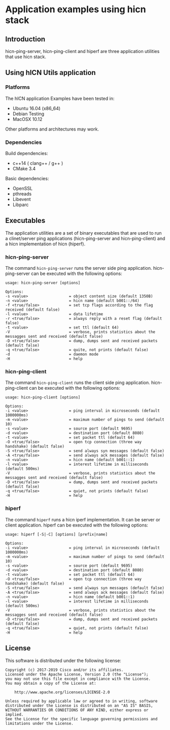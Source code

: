Application examples using hicn stack
==================

## Introduction ##

hicn-ping-server, hicn-ping-client and hiperf are three application utilities that use hicn stack.

## Using hICN Utils application ##

### Platforms ###

The hICN application Examples have been tested in:

- Ubuntu 16.04 (x86_64)
- Debian Testing
- MacOSX 10.12

Other platforms and architectures may work.

### Dependencies ###

Build dependencies:

- c++14 ( clang++ / g++ )
- CMake 3.4

Basic dependencies:

- OpenSSL
- pthreads
- Libevent
- Libparc

## Executables ##

The application utilities are a set of binary executables that are used to run a clinet/server ping applications (hicn-ping-server and hicn-ping-client) and a hicn implementation of hicn (hiperf).

### hicn-ping-server ###

The command `hicn-ping-server` runs the server side ping application. hicn-ping-server can be executed
with the following options:

```
usage: hicn-ping-server [options]

Options:
-s <value>                  = object content size (default 1350B)
-n <value>                  = hicn name (default b001::/64)
-f <true/false>             = set tcp flags according to the flag received (default false)
-l <value>                  = data lifetime
-r <true/false>             = always reply with a reset flag (default false)
-t <value>                  = set ttl (default 64)
-V                          = verbose, prints statistics about the messagges sent and received (default false)
-D <true/false>             = dump, dumps sent and received packets (default false)
-q <true/false>             = quite, not prints (default false)
-d                          = daemon mode
-H                          = help
```

### hicn-ping-client ###

The command `hicn-ping-client` runs the client side ping application. hicn-ping-client can be executed
with the following options:

```
usage: hicn-ping-client [options]

Options:
-i <value>                  = ping interval in microseconds (default 1000000ms)
-m <value>                  = maximum number of pings to send (default 10)
-s <value>                  = source port (default 9695)
-d <value>                  = destination port (default 8080)
-t <value>                  = set packet ttl (default 64)
-O <true/false>             = open tcp connection (three way handshake) (default false)
-S <true/false>             = send always syn messages (default false)
-A <true/false>             = send always ack messages (default false)
-n <value>                  = hicn name (default b001::1)
-l <value>                  = interest lifetime in milliseconds (default 500ms)
-V                          = verbose, prints statistics about the messagges sent and received (default false)
-D <true/false>             = dump, dumps sent and received packets (default false)
-q <true/false>             = quiet, not prints (default false)
-H                          = help
```

### hiperf ###

The command `hiperf` runs a hicn iperf implementation. It can be server or client application. hiperf can be executed
with the following options:

```
usage: hiperf [-S|-C] [options] [prefix|name]

Options:
-i <value>                  = ping interval in microseconds (default 1000000ms)
-m <value>                  = maximum number of pings to send (default 10)
-s <value>                  = source port (default 9695)
-d <value>                  = destination port (default 8080)
-t <value>                  = set packet ttl (default 64)
-O <true/false>             = open tcp connection (three way handshake) (default false)
-S <true/false>             = send always syn messages (default false)
-A <true/false>             = send always ack messages (default false)
-n <value>                  = hicn name (default b001::1)
-l <value>                  = interest lifetime in milliseconds (default 500ms)
-V                          = verbose, prints statistics about the messagges sent and received (default false)
-D <true/false>             = dump, dumps sent and received packets (default false)
-q <true/false>             = quiet, not prints (default false)
-H                          = help
```

## License ##

This software is distributed under the following license:

```
Copyright (c) 2017-2019 Cisco and/or its affiliates.
Licensed under the Apache License, Version 2.0 (the "License");
you may not use this file except in compliance with the License.
You may obtain a copy of the License at:

    http://www.apache.org/licenses/LICENSE-2.0

Unless required by applicable law or agreed to in writing, software
distributed under the License is distributed on an "AS IS" BASIS,
WITHOUT WARRANTIES OR CONDITIONS OF ANY KIND, either express or implied.
See the License for the specific language governing permissions and
limitations under the License.
```
